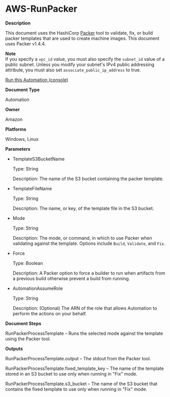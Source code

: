 # AWS\-RunPacker<a name="automation-aws-runpacker"></a>

**Description**

This document uses the HashiCorp [Packer](https://www.packer.io/) tool to validate, fix, or build packer templates that are used to create machine images\. This document uses Packer v1\.4\.4\.

**Note**  
If you specify a `vpc_id` value, you must also specify the `subnet_id` value of a public subnet\. Unless you modify your subnet's IPv4 public addressing attribute, you must also set `associate_public_ip_address` to true\.

[Run this Automation \(console\)](https://console.aws.amazon.com/systems-manager/automation/execute/AWS-RunPacker)

**Document Type**

Automation

**Owner**

Amazon

**Platforms**

Windows, Linux

**Parameters**
+ TemplateS3BucketName

  Type: String

  Description: The name of the S3 bucket containing the packer template\.
+ TemplateFileName

  Type: String

  Description: The name, or key, of the template file in the S3 bucket\.
+ Mode

  Type: String

  Description: The mode, or command, in which to use Packer when validating against the template\. Options include `Build`, `Validate`, and `Fix`\.
+ Force

  Type: Boolean

  Description: A Packer option to force a builder to run when artifacts from a previous build otherwise prevent a build from running\. 
+ AutomationAssumeRole

  Type: String

  Description: \(Optional\) The ARN of the role that allows Automation to perform the actions on your behalf\.

**Document Steps**

RunPackerProcessTemplate – Runs the selected mode against the template using the Packer tool\.

**Outputs**

RunPackerProcessTemplate\.output – The stdout from the Packer tool\.

RunPackerProcessTemplate\.fixed\_template\_key – The name of the template stored in an S3 bucket to use only when running in "Fix" mode\.

RunPackerProcessTemplate\.s3\_bucket – The name of the S3 bucket that contains the fixed template to use only when running in "Fix" mode\.